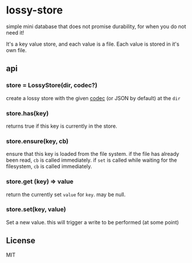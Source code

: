 # lossy-store

simple mini database that does not promise durability, for when you do not need it!

It's a key value store, and each value is a file. Each value is stored in it's own file.

## api

### store = LossyStore(dir, codec?)

create a lossy store with the given [codec](https://www.npmjs.com/package/flumecodec)
(or JSON by default) at the `dir`

### store.has(key)

returns true if this key is currently in the store.

### store.ensure(key, cb)

ensure that this key is loaded from the file system.
if the file has already been read, `cb` is called immediately.
if `set` is called while waiting for the filesystem, `cb` is called immediately.

### store.get (key) => value

return the currently set `value` for `key`. may be null.

### store.set(key, value)

Set a new value. this will trigger a write to be performed (at some point)

## License

MIT
